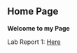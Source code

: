 Home Page
---
**Welcome to my Page**

Lab Report 1: [Here](https://meshallal.github.io/cse15l-lab-reports/LabReport1.html)



